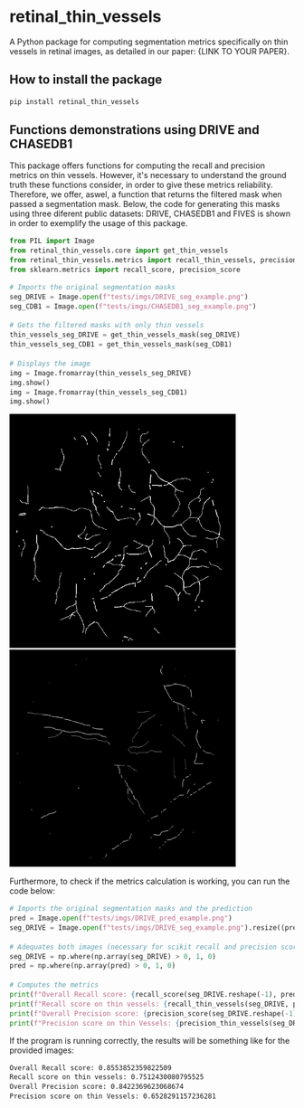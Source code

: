 # retinal_thin_vessels

A Python package for computing segmentation metrics specifically on thin vessels in retinal images, as detailed in our paper: {LINK TO YOUR PAPER}.

## How to install the package

```bash
pip install retinal_thin_vessels
```

## Functions demonstrations using DRIVE and CHASEDB1

This package offers functions for computing the recall and precision metrics on thin vessels. However, it's necessary to understand the ground truth these functions consider, in order to give these metrics reliability. Therefore, we offer, aswel, a function that returns the filtered mask when passed a segmentation mask. Below, the code for generating this masks using three diferent public datasets: DRIVE, CHASEDB1 and FIVES is shown in order to exemplify the usage of this package. 

```python
from PIL import Image
from retinal_thin_vessels.core import get_thin_vessels
from retinal_thin_vessels.metrics import recall_thin_vessels, precision_thin_vessels
from sklearn.metrics import recall_score, precision_score
```

```python
# Imports the original segmentation masks
seg_DRIVE = Image.open(f"tests/imgs/DRIVE_seg_example.png")
seg_CDB1 = Image.open(f"tests/imgs/CHASEDB1_seg_example.png")

# Gets the filtered masks with only thin vessels
thin_vessels_seg_DRIVE = get_thin_vessels_mask(seg_DRIVE)
thin_vessels_seg_CDB1 = get_thin_vessels_mask(seg_CDB1)

# Displays the image
img = Image.fromarray(thin_vessels_seg_DRIVE)
img.show()
img = Image.fromarray(thin_vessels_seg_CDB1)
img.show()
```

<img src="tests/imgs/DRIVE_seg_thin_example.png" alt="DRIVE_thin_vessels_example" width=400/>
<img src="tests/imgs/CHASEDB1_seg_thin_example.png" alt="CHASEDB1_thin_vessels_example" width=400/>

Furthermore, to check if the metrics calculation is working, you can run the code below:

```python
# Imports the original segmentation masks and the prediction
pred = Image.open(f"tests/imgs/DRIVE_pred_example.png")
seg_DRIVE = Image.open(f"tests/imgs/DRIVE_seg_example.png").resize((pred.size), Image.NEAREST)

# Adequates both images (necessary for scikit recall and precision scores)
seg_DRIVE = np.where(np.array(seg_DRIVE) > 0, 1, 0)
pred = np.where(np.array(pred) > 0, 1, 0)

# Computes the metrics
print(f"Overall Recall score: {recall_score(seg_DRIVE.reshape(-1), pred.reshape(-1))}")
print(f"Recall score on thin vessels: {recall_thin_vessels(seg_DRIVE, pred)}")
print(f"Overall Precision score: {precision_score(seg_DRIVE.reshape(-1), pred.reshape(-1))}")
print(f"Precision score on thin Vessels: {precision_thin_vessels(seg_DRIVE, pred)}")
```

If the program is running correctly, the results will be something like for the provided images:

```bash
Overall Recall score: 0.8553852359822509
Recall score on thin vessels: 0.7512430080795525
Overall Precision score: 0.8422369623068674
Precision score on thin Vessels: 0.6528291157236281
```
